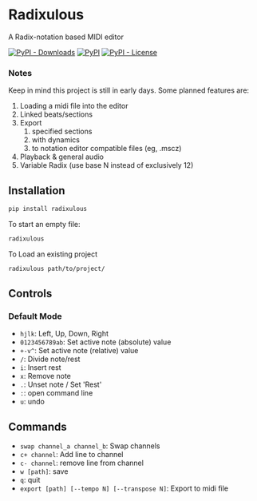 # Radixulous
A Radix-notation based MIDI editor<br/>

[![PyPI - Downloads](https://img.shields.io/pypi/dm/radixulous?style=flat-square)](https://pypi.org/project/radixulous/)
[![PyPI](https://img.shields.io/pypi/v/radixulous?style=flat-square)](https://pypi.org/project/radixulous/)
[![PyPI - License](https://img.shields.io/pypi/l/radixulous?style=flat-square)](https://burnsomni.net/git/radixulous/?branch=master&path=LICENSE)


### Notes
Keep in mind this project is still in early days.
Some planned features are:
1) Loading a midi file into the editor
2) Linked beats/sections
3) Export
    1) specified sections
    2) with dynamics
    3) to notation editor compatible files (eg, .mscz)
4) Playback & general audio
5) Variable Radix (use base N instead of exclusively 12)


## Installation
```bash
pip install radixulous
```

To start an empty file:

```bash
radixulous
```

To Load an existing project

```bash
radixulous path/to/project/
```

## Controls
### Default Mode
- `hjlk`: Left, Up, Down, Right
- `0123456789ab`: Set active note (absolute) value
- `+-v^`: Set active note (relative) value
- `/`: Divide note/rest
- `i`: Insert rest
- `x`: Remove note
- `.`: Unset note / Set 'Rest'
- `:`: open command line
- `u`: undo


## Commands
- `swap channel_a channel_b`: Swap channels
- `c+ channel`: Add line to channel
- `c- channel`: remove line from channel
- `w [path]`: save
- `q`: quit
- `export [path] [--tempo N] [--transpose N]`: Export to midi file

